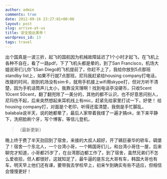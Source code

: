 ```yaml
---
author: admin
comments: true
date: 2012-09-16 23:27:01+00:00
layout: post
slug: arrive-at-us
title: 安全抵达美帝！
wordpress_id: 13
tags: travel
---
```


出个国真是一波三折，起飞的国航因为机械故障延迟了1个小时才起飞，在飞机上各种不自在，看了一路pdf，下了飞机头都是晕的，到了San Francisco，机场大姐说哥们儿你飞San Diego的飞机提前了，你赶不上了，我给你放到5点那班standby list上，如果不行就7点那班，尼玛我赶紧给housing company打电话，改接的时间，刚到机场没有sim卡，就用手机接上wifi用skype打，但对方听不清楚，因为手机话筒声儿太小，我靠没天理啊！找到电话亭没硬币，只收5cent 10cent 50cent，翻了翻兜除了一美分的，其他的都不认识，也不好意思问别人，尼玛伤不起，后来突然想起来耳机线上有mic，赶紧先给家里打试一下，好使！ 给housing company打，对面是个老印，听得还蛮清楚，我倒是手忙脚乱，balabala说半天，说的她都晕了，最后人家带着我缕了一遍才搞ok，坐下来平静下，洗把脸刷个牙，写个博客，等信儿登机，



> （最新更新）

晚上终于费了半天劲回到了宿舍，来接的大叔人超好，开了辆巨豪华的轿车，碉堡了！宿舍一个东北人，一个台湾小哥，一个韩国哥们儿，和台湾小哥住一屋，后来聊完才知道，小哥都25岁了，在台湾那边都工作了。到了宿舍，虽然兄弟们不怎么爱收拾，但人都很好，这就知足了，最牛逼的是东北大哥有车，韩国大哥也有车，明天早上他们还有课，要带我去学校早上，初来乍到确实有些不适应，但相信会慢慢更好！


